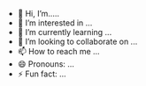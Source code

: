 - 👋 Hi, I’m.....
- 👀 I’m interested in ...
- 🌱 I’m currently learning   ...
- 💞️ I’m looking to collaborate on ...
- 📫 How to reach me ...
- 😄 Pronouns: ...
- ⚡ Fun fact: ...

<!---
sreelekhaediga/sreelekhaediga is a ✨ special ✨ repository because its `README.md` (this file) appears on your GitHub profile.
You can click the Preview link to take a look at your changes.
--->
